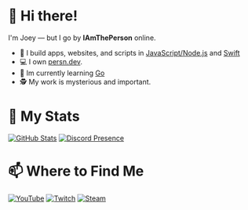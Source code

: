 # 👋 Hi there!

I'm Joey — but I go by **IAmThePerson** online.

- 📜 I build apps, websites, and scripts in [JavaScript/Node.js](https://nodejs.org/en) and [Swift](https://www.swift.org)
- 💻 I own [persn.dev](https://persn.dev).
- 🌱 Im currently learning [Go](https://go.dev)
- 🕵️ My work is mysterious and important.

# 🚀 My Stats
[![GitHub Stats](https://github-readme-stats-sathonay.vercel.app/api?username=spjoes&line_height=27&count_private=true&hide_border=true&show_icons=true&bg_color=1A1C1F&text_color=FFFFFF&title_color=9680E7&icon_color=9680E7)](https://github.com/spjoes)
[![Discord Presence](https://lanyard.cnrad.dev/api/202109343678726144)](https://discord.com/users/202109343678726144)

# 📫 Where to Find Me
[![YouTube](https://img.shields.io/badge/IAmThePerson-%23FF0000.svg?style=for-the-badge&logo=YouTube&logoColor=white)](https://www.youtube.com/channel/UC4fk7I5-MPWBIiFsDSe_VZg)
[![Twitch](https://img.shields.io/badge/IAmTh3Person-%239146FF.svg?style=for-the-badge&logo=Twitch&logoColor=white)](https://twitch.tv/iamth3person)
[![Steam](https://img.shields.io/badge/mr_spjoes-%23000000.svg?style=for-the-badge&logo=steam&logoColor=white)](https://steamcommunity.com/id/spjoes)
